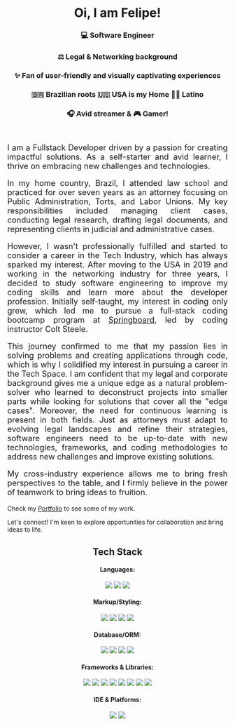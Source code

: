 <h1 align="center"> Oi, I am Felipe!</h1>
<div background-image: url('https://github.com/fliperamos88/fliperamos88/assets/129113618/ca6842ef-6859-44df-b4c5-c6a537465f60')></div>
<div align="center" backgroundI>
     <h3>💻 Software Engineer </h3>  
     <h3>⚖️ Legal & Networking background </h3> 
     <h3> ✨ Fan of user-friendly and visually captivating experiences</h3> 
     <h3> 🇧🇷 Brazilian roots 🇺🇸  USA is my Home ✌🏼 Latino  </h3>
     <h3> 🎧 Avid streamer & 🎮 Gamer!</h3>  
</div>
<br>



<p style="text-align: justify; font-size: large">I am a Fullstack Developer driven by a passion for creating impactful solutions. As a self-starter and avid learner, I thrive on embracing new challenges and technologies.</p> 
<p style="text-align: justify; font-size: large">In my home country, Brazil, I attended law school and practiced for over seven years as an attorney focusing on Public Administration, Torts, and Labor Unions. My key responsibilities included managing client cases, conducting legal research, drafting legal documents, and representing clients in judicial and administrative cases.</p>
<p style="text-align: justify; font-size: large">However, I wasn't professionally fulfilled and started to consider a career in the Tech Industry, which has always sparked my interest. After moving to the USA in 2019 and working in the networking industry for three years, I decided to study software engineering to improve my coding skills and learn more about the developer profession. Initially self-taught, my interest in coding only grew, which led me to pursue a full-stack coding bootcamp program at <a href="https://www.springboard.com/">Springboard</a>, led by coding instructor Colt Steele. </p>
<p style="text-align: justify; font-size: large">This journey confirmed to me that my passion lies in solving problems and creating applications through code, which is why I solidified my interest in pursuing a career in the Tech Space. I am confident that my legal and corporate background gives me a unique edge as a natural problem-solver who learned to deconstruct projects into smaller parts while looking for solutions that cover all the "edge cases". Moreover, the need for continuous learning is present in both fields. Just as attorneys must adapt to evolving legal landscapes and refine their strategies, software engineers need to be up-to-date with new technologies, frameworks, and coding methodologies to address new challenges and improve existing solutions. </p>
<p style="text-align: justify; font-size: large">My cross-industry experience allows me to bring fresh perspectives to the table, and I firmly believe in the power of teamwork to bring ideas to fruition.</p>


Check my [Portfolio](https://feliperamos.vercel.app/) to see some of my work.


Let's connect! I'm keen to explore opportunities for collaboration and bring ideas to life.

<h2 align="center"> Tech Stack</h2>
<div>
     
</div>

<h4 align="center">Languages:</h4>
<div align='center'>
 <img src='https://img.shields.io/badge/JavaScript-323330?style=for-the-badge&logo=javascript&logoColor=F7DF1E'/>
 <img src='https://img.shields.io/badge/TypeScript-007ACC?style=for-the-badge&logo=typescript&logoColor=white'/>
<img src='https://img.shields.io/badge/Python-FFD43B?style=for-the-badge&logo=python&logoColor=blue'/>
 </div>

 <h4 align="center">Markup/Styling:</h4>
 <div align='center'>
 <img src='https://img.shields.io/badge/HTML5-E34F26?style=for-the-badge&logo=html5&logoColor=white'/>
<img src='https://img.shields.io/badge/CSS3-1572B6?style=for-the-badge&logo=css3&logoColor=white'/>
     <img src='https://img.shields.io/badge/Tailwind_CSS-38B2AC?style=for-the-badge&logo=tailwind-css&logoColor=white'/>
<img src='https://img.shields.io/badge/Bootstrap-563D7C?style=for-the-badge&logo=bootstrap&logoColor=white'/>
  </div>
<h4 align="center">Database/ORM:</h4>
<div align='center'>

<img src='https://img.shields.io/badge/PostgreSQL-316192?style=for-the-badge&logo=postgresql&logoColor=white'/>
<img src='https://img.shields.io/badge/MongoDB-4EA94B?style=for-the-badge&logo=mongodb&logoColor=white'/>
<img src='https://img.shields.io/badge/Prisma-3982CE?style=for-the-badge&logo=Prisma&logoColor=white'/>
<img src='https://img.shields.io/badge/Sequelize-52B0E7?style=for-the-badge&logo=Sequelize&logoColor=white'/>
 </div>
<h4 align="center">Frameworks & Libraries:</h4>
<div align='center'>

<img src='https://img.shields.io/badge/Node%20js-339933?style=for-the-badge&logo=nodedotjs&logoColor=white'/>
<img src='https://img.shields.io/badge/Next-black?style=for-the-badge&logo=next.js&logoColor=white'/>


<img src='https://img.shields.io/badge/Express%20js-000000?style=for-the-badge&logo=express&logoColor=white'/>

<img src='https://img.shields.io/badge/React-20232A?style=for-the-badge&logo=react&logoColor=61DAFB'/>

<img src='https://img.shields.io/badge/jQuery-0769AD?style=for-the-badge&logo=jquery&logoColor=white'/>

<img src='https://img.shields.io/badge/Flask-000000?style=for-the-badge&logo=flask&logoColor=white'/>

<img src='https://img.shields.io/badge/Django-092E20?style=for-the-badge&logo=django&logoColor=green'/>


<img src='https://img.shields.io/badge/Jest-C21325?style=for-the-badge&logo=jest&logoColor=white'/>




 </div>
<h4 align="center">IDE & Platforms:</h4>
<div align='center'>
<img src='https://img.shields.io/badge/VSCode-0078D4?style=for-the-badge&logo=visual%20studio%20code&logoColor=white'/>
<img src='https://img.shields.io/badge/Docker-2CA5E0?style=for-the-badge&logo=docker&logoColor=white'/>
 </div>














